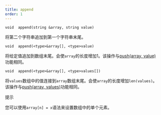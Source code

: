 ```yaml
---
title: append
order: 1
---
```

`void  append(string &array, string value)`

将第二个字符串追加到第一个字符串末尾。

`void  append(<type>&array[], <type>value)`

将给定值追加到数组末尾。会使`array`的长度增加1。该操作与[push(array, value)](push.html "向数组添加元素")功能相同。

`void  append(<type>&array[], <type>values[])`

将`values`数组中的值连接到`array`数组末尾。会使`array`的长度增加`len(values)`。该操作与[push(array, values)](push.html "向数组添加元素")功能相同。

提示

您可以使用`array[n] = x`语法来设置数组中的单个元素。